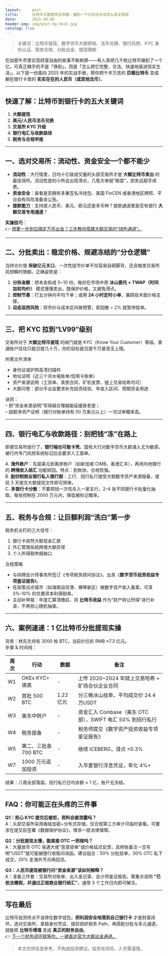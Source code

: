 ```yaml
---
layout:     post
title:      比特币大额提现全攻略：赚到一个亿的法币该怎么安全落袋
date:       2025-09-05
header-img: img/post-bg-desk.jpg
catalog: true
---
```


> 关键词：比特币提现、数字货币大额转账、法币兑换、银行风控、KYC 身份认证、税务合规、分批出金、提现限额

在加密牛市里实现财富自由的故事不断刷屏——有人真把几千枚比特币赚到了一个亿。可真正棘手的不是「挣到」，而是「怎么把它完整、合法、快速地装进现实生活」。以下是一份面向 2025 年的实战手册，帮你把千辛万苦的 **巨额比特币** 变成躺在银行卡里的 **实实在在的人民币（或其他法币）**。

---

## 快速了解：比特币到银行卡的五大关键词

1. **大额提现**  
2. **美元/人民币法币兑换**  
3. **交易所 KYC 升级**  
4. **银行电汇与收款路径**  
5. **税务与合规申报**

---

## 一、选对交易所：流动性、资金安全一个都不能少

- **流动性**：大行情里，日均十亿级成交量的头部交易所才是 **大额比特币卖出** 的最佳场所。流动性差的小所会出现滑点，几笔大单就“砸盘”，损失远超手续费。  
- **资金安全**：查看是否拥有多重签名冷钱包、美国 FinCEN 或香港地区牌照、平台自有风险准备金公告。  
- **提款能力**：支持提人民币、美元、欧元还是多币种？提款通道里是否有银行 **大额交易专用通道**？

**实操技巧**：  
👉 [想要一步到位搞定万币出金？三步教你搭建大额交易的“绿色通道”。](https://okxdog.com/)

---

## 二、分批卖出：稳定价格、规避冻结的“分仓逻辑”

当持仓价值 **突破亿元关口**，一次性挂市价单不仅容易自砸脚背，还会触发交易所风控瞬时限额。正确姿势是：

1. **分拆金额**：把本金拆成 5~10 份。每份在市场中用 **冰山委托 + TWAP（时间加权均价）** 模式慢慢卖出，既保护价格，又避免滑点。  
2. **控制节奏**：打五分钟内平均下单；或用 **24 小时定时小单**，兼顾技术面价格支撑。  
3. **动态监控风险**：将市价与成本区间做预警，若回撤 > 2% 就暂停挂单。

---

## 三、把 KYC 拉到“LV99”级别

交易所对于 **大额比特币提现** 的闸门就是 KYC（Know Your Customer）等级。普通账户往往只能日提几十万，你的目标是日提千万甚至无上限。

所需文件清单  
- 身份证或护照高清扫描件  
- 地址证明（近三个月水电账单/信用卡账单）  
- 资产来源说明（工资单、卖房合同、矿机发票、链上交易哈希均可）  
- 大额问卷：部分平台会要求补充投资经验、年收入区间、预期资金用途  

诀窍：  
– 把“资金来源说明”写得越合理越能延缓衰老提；  
– 超额净资产证明（银行对账单持有 50 万美元以上）一次过审概率高。

---

## 四、银行电汇与收款路径：别把钱“冻”在路上

即便交易所放行了，**银行端也可能卡壳**。国有大行对数字货币大额涌入尤为敏感，被行内专门风控系统标记后会要求人工面审。

A. **海外账户**：先提美元到离岸账户（如新加坡 CIMB、香港汇丰），再用内地银行的 **跨境收入结汇** 功能转回。特点：到账快，合规性强。  
B. **股份制商业银行私人银行部**：工行、招行私行接受大额数字资产来源报备，提前 3 天提交大额提现文件即可预审。  
C. **多银行卡分散**：不要把钱一次性杀入一家支行，2–4 张不同银行卡批量化抽取，每张控制在 2000 万元内，降低被标记概率。

---

## 五、税务与合规：让巨额利润“洗白”第一步

税务机关盯的三大信号：

1. 银行卡突然大额现金汇款  
2. 外汇管理系统跨境大额异常  
3. 个人所得税申报缺口

合规策略  
- 与持牌会计师事务所签订《专项税务顾问协议》，出具《**数字货币投资收益专项鉴证报告**》。  
- 在政策试点城市（如海南自贸港、横琴新区）做数字资产收入备案，可享 3%–10% 的优惠资本利得税率。  
- 主动补申报：年度汇算清缴前，将 **比特币收益** 作为“财产转让所得”进行补录，不再担心随机抽查。

---

## 六、案例速递：1 亿比特币分批提现实操

背景：林先生持有 3000 枚 BTC，当前价位折 RMB ≈7.3 亿元。  
步骤 & 时间线：

| 周次 | 行动 | 数额 | 备注 |
|---|---|---|---|
| W1 | OKEx KYC+ 填表 | - | 上传 2020~2024 年链上交易哈希 + 矿场合伙企业合同 |
| W2 | 首批 500 BTC | 1.22 亿元 | 分三晚冰山挂单，平均成交价 24.4 万USDT |
| W3 | 美东中转户 | - | 资金汇入 Coinbase（美东 OTC 部），SWIFT 电汇 50% 到招行私行 |
| W4 | 税务报备 | - | 税务师提交《数字资产投资收益专项鉴证报告》 |
| W5 | 第二、三批各 700 BTC | - | 继续 ICEBERG，滑点 <0.3% |
| W7 | 1000 万元追加投资 | - | 入华夏银行浮息凭证，年化 4%+ |

结果：八周全部落袋，招行私行日均余额 ≥ 1 亿，账户无冻结。

---

## FAQ：你可能正在头疼的三件事

**Q1：担心 KYC 提交后被拒，资料会被泄露吗？**  
A：头部交易所采用盾级加密+分布式存储，仅合规第三方审计可临时查看。可要求在提交前签署《数据保护协议》，增添一层法律保障。

**Q2：分批提现太慢，能直接 OTC 一把梭吗？**  
A：大量放币 OTC 易遇大佬“恶意锁单”或价格延迟反馈，且转账备注一旦写明“USDT”就可能被银行收取问询函。建议组合：50% 分批挂单，30% OTC 私下成交，20% 走海外节点再回流。

**Q3：人民币提现被银行问“资金来源”该如何解释？**  
A：准备三件套：交易所对账单、出入金记录、会计师鉴证报告。需重点说明 **“已依法缴税，并通过正规商业银行结汇”**。通常 3 个工作日内即可解冻。

---

## 写在最后

比特币投资终点不该停在数字钱包，**把利润安全地落到自己银行卡** 才是财富闭环。选对交易所、拿稳身份凭证、提前锁好税务 Path、再搭配分批与多元通道，就能把 **比特币增值** 变成 **真正的财务自由**。  
👉 [下一个财务闭环就等你，一键直达官方大额出金通道。](https://okxdog.com/)

> 本文仅供信息参考，不构成投资建议。投资有风险，入市需谨慎。